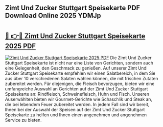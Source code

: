 ## Zimt Und Zucker Stuttgart Speisekarte PDF Download Online 2025 YDMJp

# <h2><a href="http://gc9k5j.nevu.top/?p=Zimt+Und+Zucker+Stuttgart+Speisekarte">🔗 👉🔴 Zimt Und Zucker Stuttgart Speisekarte 2025 PDF</a></h2>

[![Zimt Und Zucker Stuttgart Speisekarte 2025 PDF](https://i.imgur.com/dBaPXMq.png)](http://gc9k5j.nevu.top/?p=Zimt+Und+Zucker+Stuttgart+Speisekarte)
Die Zimt Und Zucker Stuttgart Speisekarte ist nicht nur eine Liste von Gerichten, sondern auch eine Gelegenheit, den Geschmack zu genießen. Auf unserer Zimt Und Zucker Stuttgart Speisekarte empfehlen wir einen Salatbereich, in dem Sie aus über 10 verschiedenen Salaten wählen können, die mit frischen Zutaten zubereitet werden. Für diejenigen, die Fleisch bevorzugen, bieten wir eine umfangreiche Auswahl an Gerichten auf der Zimt Und Zucker Stuttgart Speisekarte an: Rindfleisch, Schweinefleisch, Huhn und Fisch. Unseren Auserwählten bieten wir Gourmet-Gerichte wie Schaschlik und Steak an, die bei lebendem Feuer zubereitet werden. In jedem Fall sind wir bereit, Ihnen bei der Auswahl der Speisen auf der Zimt Und Zucker Stuttgart Speisekarte zu helfen und Ihnen einen angenehmen und angenehmen Service zu bieten.
